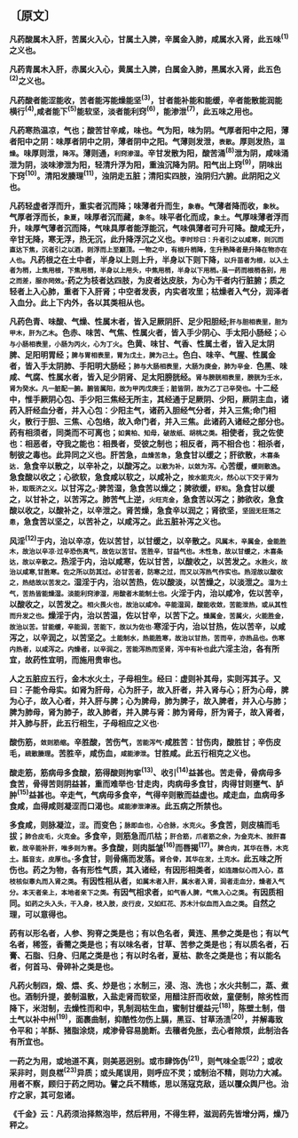 ## 〔原文〕

**凡药酸属木入肝，苦属火入心，甘属土入脾，辛属金入肺，咸属水入肾，此五味<sup>(1)</sup>之义也。**

**凡药青属木入肝，赤属火入心，黄属土入脾，白属金入肺，黑属水入肾，此五色<sup>(2)</sup>之义也。**

**凡药酸者能涩能收，苦者能泻能燥能坚<sup>(3)</sup>，甘者能补能和能缓，辛者能散能润能横行<sup>(4)</sup>,咸者能下<sup>(5)</sup>能软坚，淡者能利窍<sup>(6)</sup>，能渗泄<sup>(7)</sup>，此五味之用也。**

**凡药寒热温凉，气也；酸苦甘辛咸，味也。气为阳，味为阴。气厚者阳中之阳，薄者阳中之阴：味厚者阴中之阴，薄者阴中之阳。气薄则发泄，<small>表散</small>。厚则发热，<small>温燥</small>。味厚则泄，<small>降泻</small>。薄则通，<small>利窍渗湿</small>。辛甘发散为阳，酸苦涌<sup>(8)</sup>泄为阴，咸味涌泄为阴，淡味渗泄为阳，轻清升浮为阳，重浊沉降为阴。阳气出上窍<sup>(9)</sup>，阴味出下窍<sup>(10)</sup>。清阳发腠理<sup>(11)</sup>，浊阴走五脏；清阳实四肢，浊阴归六腑。此阴阳之义也。**

**凡药轻虚者浮而升，重实者沉而降；味薄者升而生，<small>象春</small>。气薄者降而收，<small>象秋</small>。气厚者浮而长，<small>象夏</small>，味厚者沉而藏，<small>象冬</small>。味平者化而成，<small>象土</small>。气厚味薄者浮而升，味厚气薄者沉而降，气味具厚者能浮能沉，气味俱薄者可升可降。酸咸无升，辛甘无降，寒无浮，热无沉，此升降浮沉之义也。<small>李时珍曰：升者引之以咸寒，则沉而直达下焦，沉者引之以酒，则浮而上至巅顶。一物之中，有根升梢降，生升熟降者是升降在物亦在人也</small>。凡药根之在土中者，半身以上则上升，半身以下则下降，<small>以升苗者为根，以入土者为梢，上焦用根，下焦用梢，半身以上用头，中焦用梢，半身以下用梢。·虽一药而根梢各别，用之而差，服亦罔效</small>。·药之为枝者达四肢，为皮者达皮肤，为心为干者内行脏腑；质之轻者上入心肺，重者下入肝肾；中空者发表，内实者攻里；枯燥者入气分，润泽者入血分。此上下内外，各以其类相从也。**

**凡药色青、味酸、气燥、性属木者，皆入足厥阴肝、足少阳胆经;<small>肝与胆相表里，胆为甲木，肝为乙木</small>。色赤、味苦、气焦、性属火者，皆入手少阴心、手太阳小肠经；<small>心与小肠相表里，小肠为丙火，心为丁火</small>。色黄、味甘、气香、性属土者，皆入足太阴脾、足阳明胃经；<small>脾与胃相表里，胃为戊土，脾为己土</small>。色白、味辛、气腥、性属金者，皆入手太阴肺、手阳明大肠经；<small>肺与大肠相表里，大肠为庚金，肺为辛金．</small>色黑、味咸、气腐、性属水者，皆入足少阴肾、足太阳膀胱经。<small>肾与膀胱相表里，膀胱为壬水，肾为癸水。凡一脏配一腑。腑皆属阳，故为甲丙戊庚壬；脏皆阴，故为乙丁己辛癸也。</small>十二经中，惟手厥阴心包、手少阳三焦经无所主，其经通于足厥阴、少阳，厥阴主血，诸药入肝经血分者，并入心包：少阳主气，诸药入胆经气分者，并入三焦;命门相火，散行于胆、三焦、心包络，故入命门者，并入三焦。此诸药入诸经之部分也。药有相须者，同类而不可离也；<small>如黄柏、知母，破故纸、胡桃之类。</small>相使者，我之佐使也：相恶者，夺我之能也：相畏者，受彼之制也；相反者，两不相合也：相杀者，制彼之毒也。此异同之义也。肝苦急，<small>血燥苦急</small>，急食甘以缓之；肝欲散，<small>木喜条达</small>．急食辛以散之，以辛补之，以酸泻之。<small>以散为补，以敛为泻。</small>心苦缓，<small>缓则散逸</small>。急食酸以收之；心欲软，急食咸以软之，以咸补之，<small>按水能克火，然心以下交于肾为补，取既济之义。</small>以甘泻之。·脾苦湿，急食苦以燥之；脾欲缓，<small>舒和</small>。急食甘以缓之，以甘补之，以苦泻之。肺苦气上逆，<small>火旺克金</small>，急食苦以泻之；肺欲收，急食酸以收之，以酸补之，以辛泄之。肾苦燥，急食辛以润之；肾欲坚，<small>坚固无狂荡之患</small>，急食苦以坚之，以苦补之，以咸泻之。此五脏补泻之义也。**

**风淫<sup>(12)</sup>于内，治以辛凉，佐以苦甘，以甘缓之，以辛散之。<small>风属木，辛属金，金能胜木，故治以辛凉·过辛恐伤真气，故佐以苦甘。苦胜辛，甘益气也。木性急，故以甘缓之，木喜条达，故以辛散之。</small>热淫于内，治以咸寒，佐以甘苦，以酸收之，以苦发之。<small>水胜火，故治以咸寒,甘胜寒。佐之所以防其过。必甘苦者，防寒之过，而又以泻热气作实也。热淫故以酸收之，热结故以苦发之。</small>湿淫于内，治以苦热，佐以酸淡，以苦燥之，以淡泄之。<small>湿为土气，苦热皆能燥湿。淡能利窍渗湿，用酸者木能制土也。</small>火淫于内，治以咸冷，佐以苦辛，以酸收之，以苦发之。<small>相火畏火也，故治以咸冷。辛能湿润，酸能收敛，苦能泄热，或从其性而升发之也。</small>燥淫于内，治以苦温，佐以甘辛，以苦下之。<small>燥属金，苦属火，火能胜金，故治以苦。甘能缓，辛能润，苦能下，故以为佐也·</small>寒淫于内，治以甘热，佐以苦辛，以咸泻之，以辛润之，以苦坚之。<small>土能制水，热能胜寒，故治以甘热，苦而辛，亦热品也。伤寒内热者，以咸泻之。内燥者，以辛润之，苦能泻热而坚肾，泻中有补也</small>此六淫主治，各有所宜，故药性宜明，而施用贵审也。**

**人之五脏应五行，金木水火土，子母相生。经曰：虚则补其母，实则泻其子。又曰：子能令母实。如肾为肝母，心为肝子，故入肝者，并入肾与心；肝为心母，脾为心子，故入心者，并入肝与脾；心为脾母，肺为脾子，故入脾者，并入心与肺；脾为肺母，肾为肺子，故入肺者，并入脾与肾：肺为肾母，肝为肾子，故入肾者，并入肺与肝，此五行相生，子母相应之义也·**

**酸伤筋，<small>敛则筋缩</small>。辛胜酸，苦伤气，<small>苦能泻气</small>·咸胜苦：甘伤肉，酸胜甘；辛伤皮毛，<small>疏散腠理</small>。苦胜辛，咸伤血，<small>咸能渗泄</small>。甘胜咸。此五行相克之义也。**

**酸走筋，筋病毋多食酸，筋得酸则拘挛<sup>(13)</sup>、收引<sup>(14)</sup>益甚也。苦走骨，骨病毋多食苦，骨得苦则阴益甚，重而难举也·甘走肉，肉病毋多食甘，肉得甘则壅气、胪肿<sup>(15)</sup>益甚也。辛走气，气病毋多食辛，气得辛则散而益虚也。咸走血，血病毋多食咸，血得咸则凝涩而口渴也。<small>咸能渗泄津液</small>。此五病之所禁也。**

**多食咸，则脉凝泣，<small>涩</small>。而变色；<small>脉即血也，心合脉，水克火</small>。多食苦，则皮槁而毛拔；<small>肺合皮毛，火克金</small>。多食辛，则筋急而爪枯；<small>肝合筋，爪者筋之余，为金克木、按肝喜散，故辛能补肝，唯多则为害</small>。多食酸，则肉胝皱<sup>(16)</sup>而唇揭<sup>(17)</sup>。<small>脾合肉，其华在唇，木克土。胝音支，皮厚也</small>。·多食甘，则骨痛而发落。<small>肾合骨，其华在发，土克水。</small>此五味之所伤也。药之为物，各有形性气质，其入诸经，有因形相类者，<small>如连翘似心而入心，荔枝核似睾丸而入肾之类</small>。有因性相从者，<small>如属木者入肝，属水者入肾，润者走血分，燥者入气分。本天者亲上，本地者亲下之类。</small>有因气相求者，<small>如气香人脾，气焦入心之类</small>。有因质相同。<small>如药之头入头，干入身，枝入肢，皮行皮，又如红花、苏木汁似血而入血之类</small>。自然之理，可以意得也。**

**药有以形名者，人参、狗脊之类是也；有以色名者，黄连、黑参之类是也；有以气名者，稀签，香薷之类是也；有以味名者，甘草、苦参之类是也；有以质名者，石膏、石脂、归身、归尾之类是也；有以时名者，夏枯、款冬之类是也；有以能名者，何首马、骨碎补之类是也。**

**凡药火制四，煅、煨、炙、炒是也；水制三，浸、泡、洗也；水火共制二，蒸、煮也。酒制升提，姜制温散，入盐走肾而软坚，用醋注肝而收敛，童便制，除劣性而降下，米泔制，去燥性而和中，乳制润枯生血，蜜制甘缓益元<sup>(18)</sup>，陈壁土制，借土气以补中州<sup>(19)</sup>，面裹曲制，抑酷性勿伤上膈，黑豆、甘草汤渍<sup>(20)</sup>，并解毒致令平和；羊酥、猪脂涂烧，咸渗骨容易脆断。去穰者免胀，去心者除烦，此制治各有所宜也。**

**一药之为用，或地道不真，则美恶迥别。或市肆饰伪<sup>(21)</sup>，则气味全乖<sup>(22)</sup>；或收采非时，则良楛<sup>(23)</sup>异质；或头尾误用，则呼应不灵；或制治不精，则功力大减。用者不察，顾归于药之罔功。譬之兵不精练，思以荡寇克敌，适以覆众舆尸也。治疗之家，其可忽诸。**

**《千金》云：凡药须治择熬泡毕，然后秤用，不得生秤，滋润药先皆增分两，燥乃秤之。**